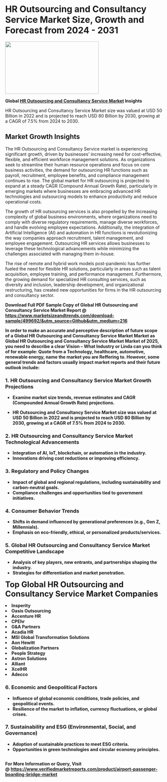 <H1>HR Outsourcing and Consultancy Service Market Size, Growth and Forecast from 2024 - 2031</H1><img class="aligncenter size-medium wp-image-584254" src="https://thirdeyenews.in/wp-content/uploads/2024/09/Global-Market-Research-300x168.jpeg" alt="" width="300" height="168" /><p><strong>Global&nbsp;<a href="https://www.marketsizeandtrends.com/download-sample/499692/&amp;utm_source=Github&utm_medium=216">HR Outsourcing and Consultancy Service Market</a> Insights</strong></p><p>HR Outsourcing and Consultancy Service Market size was valued at USD 50 Billion in 2022 and is projected to reach USD 80 Billion by 2030, growing at a CAGR of 7.5% from 2024 to 2030.</p><p><h2>Market Growth Insights</h2> <p>The HR Outsourcing and Consultancy Service market is experiencing significant growth, driven by businesses' increasing need for cost-effective, flexible, and efficient workforce management solutions. As organizations seek to streamline their human resource operations and focus on core business activities, the demand for outsourcing HR functions such as payroll, recruitment, employee benefits, and compliance management continues to rise. The global market for HR outsourcing is projected to expand at a steady CAGR (Compound Annual Growth Rate), particularly in emerging markets where businesses are embracing advanced HR technologies and outsourcing models to enhance productivity and reduce operational costs.</p> <p><strong></strong></p> <p>The growth of HR outsourcing services is also propelled by the increasing complexity of global business environments, where organizations need to comply with diverse regulatory requirements, manage diverse workforces, and handle evolving employee expectations. Additionally, the integration of Artificial Intelligence (AI) and automation in HR functions is revolutionizing the way companies approach recruitment, talent management, and employee engagement. Outsourcing HR services allows businesses to leverage these technological advancements while minimizing the challenges associated with managing them in-house.</p> <p>The rise of remote and hybrid work models post-pandemic has further fueled the need for flexible HR solutions, particularly in areas such as talent acquisition, employee training, and performance management. Furthermore, the growing demand for specialized HR consulting services, such as diversity and inclusion, leadership development, and organizational restructuring, has created new opportunities for firms in the HR outsourcing and consultancy sector.</p> <p><strong></p><p><span class=""><strong>Download Full PDF Sample Copy of Global HR Outsourcing and Consultancy Service Market Report</strong> @ <a href="https://www.marketsizeandtrends.com/download-sample/499692/&amp;utm_source=Github&utm_medium=216" target="_blank">https://www.marketsizeandtrends.com/download-sample/499692/&amp;utm_source=Github&utm_medium=216</a></span></p><p>In order to make an accurate and perceptive description of future scope of a Global&nbsp;HR Outsourcing and Consultancy Service Market Market as Global&nbsp;HR Outsourcing and Consultancy Service Market Market of 2025, you need to describe a clear Vision &ndash; What Industry or Linda can you think of for example: Quote from a Technology, healthcare, automotive, renewable energy, name the market you are Reffering to. However, some general trends and factors usually impact market reports and their future outlook include:</p><h3>1.&nbsp;<strong>HR Outsourcing and Consultancy Service Market Growth Projections</strong></h3><ul><li>Examine market size trends, revenue estimates and CAGR (Compounded Annual Growth Rate) projections.</li><li><p>HR Outsourcing and Consultancy Service Market size was valued at USD 50 Billion in 2022 and is projected to reach USD 80 Billion by 2030, growing at a CAGR of 7.5% from 2024 to 2030.</p></li></ul><h3>2.&nbsp;<strong>HR Outsourcing and Consultancy Service Market Technological Advancements</strong></h3><ul><li>Integration of AI, IoT, blockchain, or automation in the industry.</li><li>Innovations driving cost reductions or improving efficiency.</li></ul><h3>3.&nbsp;<strong>Regulatory and Policy Changes</strong></h3><ul><li>Impact of global and regional regulations, including sustainability and carbon-neutral goals.</li><li>Compliance challenges and opportunities tied to government initiatives.</li></ul><h3>4.&nbsp;<strong>Consumer Behavior Trends</strong></h3><ul><li>Shifts in demand influenced by generational preferences (e.g., Gen Z, Millennials).</li><li>Emphasis on eco-friendly, ethical, or personalized products/services.</li></ul><h3>5.&nbsp;<strong>Global HR Outsourcing and Consultancy Service Market Competitive Landscape</strong></h3><ul><li>Analysis of key players, new entrants, and partnerships shaping the industry.</li><li>Strategies for differentiation and market penetration.</li></ul><p data-pm-slice="1 1 []"><span style="color: inherit; font-family: inherit; font-size: 25px;">Top Global HR Outsourcing and Consultancy Service Market Companies</span></p><div class="" data-test-id=""><p><li>Insperity</li><li> Oasis Outsourcing</li><li> Accenture HR</li><li> CPEhr</li><li> G&A Partners</li><li> Acadia HR</li><li> MSI Global Transformation Solutions</li><li> Aon Hewitt</li><li> Globalization Partners</li><li> People Strategy</li><li> Astron Solutions</li><li> Alliant</li><li> XcelHR</li><li> Adecco</li></p></div><h3>6.&nbsp;<strong>Economic and Geopolitical Factors</strong></h3><ul><li>Influence of global economic conditions, trade policies, and geopolitical events.</li><li>Resilience of the market to inflation, currency fluctuations, or global crises.</li></ul><h3>7.&nbsp;<strong>Sustainability and ESG (Environmental, Social, and Governance)</strong></h3><ul><li>Adoption of sustainable practices to meet ESG criteria.</li><li>Opportunities in green technologies and circular economy principles.</li></ul><h2><strong style="font-size: 14px;">For More Information or Query, Visit @&nbsp;</strong><a style="background-color: #ffffff; font-size: 14px;" href="https://www.marketsizeandtrends.com/report/hr-outsourcing-and-consultancy-service-market/" target="_blank">https://www.verifiedmarketreports.com/product/airport-passenger-boarding-bridge-market</a></h2>
